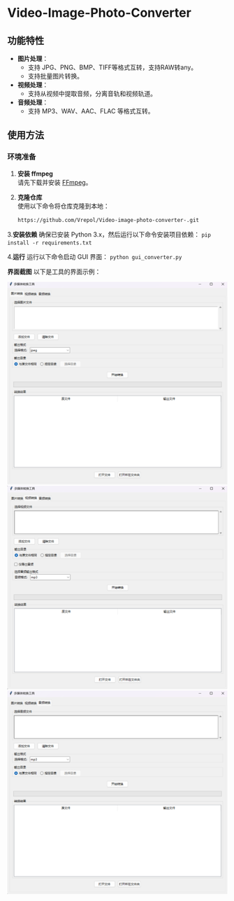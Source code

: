 # Video-Image-Photo-Converter

## 功能特性
- **图片处理**：
  - 支持 JPG、PNG、BMP、TIFF等格式互转，支持RAW转any。
  - 支持批量图片转换。
- **视频处理**：
  - 支持从视频中提取音频，分离音轨和视频轨道。
- **音频处理**：
  - 支持 MP3、WAV、AAC、FLAC 等格式互转。

## 使用方法

### 环境准备
1. **安装 ffmpeg**  
   请先下载并安装 [FFmpeg](https://ffmpeg.org/download.html)。

2. **克隆仓库**  
   使用以下命令将仓库克隆到本地：
   ```bash
   https://github.com/Vrepol/Video-image-photo-converter-.git
   ```
   
3.**安装依赖**
  确保已安装 Python 3.x，然后运行以下命令安装项目依赖：
    ```
    pip install -r requirements.txt
    ```
   
4.**运行**
  运行以下命令启动 GUI 界面：
    ```
    python gui_converter.py
    ```


**界面截图**
以下是工具的界面示例：

<img src="img/1.png" alt="界面截图1" width="600"> <img src="img/2.png" alt="界面截图2" width="600"> <img src="img/3.png" alt="界面截图3" width="600">
